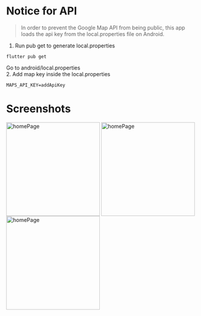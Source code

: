 # Notice for API

> In order to prevent the Google Map API from being public, this app loads the api key from the local.properties file on Android.


1. Run pub get to generate local.properties
```
flutter pub get
```
Go to android/local.properties <br />
2. Add map key inside the local.properties
```
MAPS_API_KEY=addApiKey
```

# Screenshots
<img align="center" alt ="homePage" width ="250" src="https://github.com/user-attachments/assets/c28554de-80d4-4dd7-8f00-915078d609fa"></img>
<img align="center" alt ="homePage" width ="250" src="https://github.com/user-attachments/assets/22460193-abc5-4257-a318-887ba68ffd18"></img>
<img align="center" alt ="homePage" width ="250" src="https://github.com/user-attachments/assets/62ae7a9d-059d-41ef-9bc8-67486c37a669"></img>
